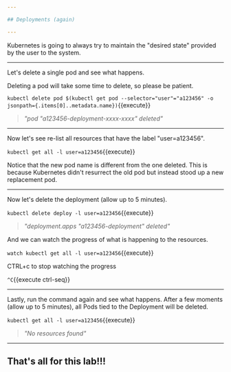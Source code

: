 ```yaml
---

## Deployments (again)

---
```


Kubernetes is going to always try to maintain the "desired state" provided by the user to the system.

---

Let's delete a single pod and see what happens.

Deleting a pod will take some time to delete, so please be patient. 

`kubectl delete pod $(kubectl get pod --selector="user"="a123456" -o jsonpath={.items[0]..metadata.name})`{{execute}}

> _"pod "a123456-deployment-xxxx-xxxx" deleted"_


---

Now let's see re-list all resources that have the label "user=a123456". 

`kubectl get all -l user=a123456`{{execute}}


Notice that the new pod name is different from the one deleted.  This is because Kubernetes didn't resurrect the old pod but instead stood up a new replacement pod.

---

Now let's delete the deployment (allow up to 5 minutes). 


`kubectl delete deploy -l user=a123456`{{execute}}

> _"deployment.apps "a123456-deployment" deleted"_


And we can watch the progress of what is happening to the resources.

`watch kubectl get all -l user=a123456`{{execute}}


CTRL+c to stop watching the progress

`^C`{{execute ctrl-seq}}

---

Lastly, run the command again and see what happens. After a few moments (allow up to 5 minutes), all Pods tied to the Deployment will be deleted.


`kubectl get all -l user=a123456`{{execute}}

> _"No resources found"_

---

## That's all for this lab!!!

